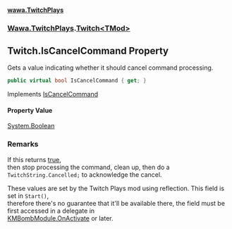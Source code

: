 #### [wawa.TwitchPlays](index.md 'index')
### [Wawa.TwitchPlays](Wawa.TwitchPlays.md 'Wawa.TwitchPlays').[Twitch&lt;TMod&gt;](Twitch_TMod_.md 'Wawa.TwitchPlays.Twitch<TMod>')

## Twitch<TMod>.IsCancelCommand Property

Gets a value indicating whether it should cancel command processing.

```csharp
public virtual bool IsCancelCommand { get; }
```

Implements [IsCancelCommand](ITwitchDeclarable.IsCancelCommand.md 'Wawa.TwitchPlays.ITwitchDeclarable.IsCancelCommand')

#### Property Value
[System.Boolean](https://docs.microsoft.com/en-us/dotnet/api/System.Boolean 'System.Boolean')

### Remarks
  
If this returns [true](https://docs.microsoft.com/en-us/dotnet/csharp/language-reference/builtin-types/bool 'https://docs.microsoft.com/en-us/dotnet/csharp/language-reference/builtin-types/bool'),  
then stop processing the command, clean up, then do a `
            TwitchString.Cancelled;` to acknowledge the cancel.  
  
These values are set by the Twitch Plays mod using reflection. This field is set in `Start()`,  
therefore there's no guarantee that it'll be available there, the field must be first accessed in a delegate in  
[KMBombModule.OnActivate](https://docs.microsoft.com/en-us/dotnet/api/KMBombModule.OnActivate 'KMBombModule.OnActivate') or later.